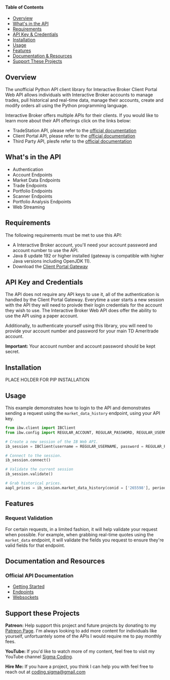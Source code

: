#### Table of Contents

- [Overview](#overview)
- [What's in the API](#whats-in-the-api)
- [Requirements](#requirements)
- [API Key & Credentials](#api-key-and-credentials)
- [Installation](#installation)
- [Usage](#usage)
- [Features](#features)
- [Documentation & Resources](#documentation-and-resources)
- [Support These Projects](#support-these-projects)

## Overview

The unofficial Python API client library for Interactive Broker Client Portal Web API allows individuals with Interactive Broker accounts to manage trades, pull historical and real-time data, manage their accounts, create and modify orders all using the Python programming language.

Interactive Broker offers multiple APIs for their clients. If you would like to learn more about their API offerings click on the links below:

- TradeStation API, please refer to the [official documentation](http://interactivebrokers.github.io/tws-api/)
- Client Portal API, please refer to the [official documentation](https://interactivebrokers.github.io/cpwebapi/)
- Third Party API, plesfe refer to the [official documentation](https://www.interactivebrokers.com/webtradingapi/)

## What's in the API

- Authentication
- Account Endpoints
- Market Data Endpoints
- Trade Endpoints
- Portfolio Endpoints
- Scanner Endpoints
- Portfolio Analysis Endpoints
- Web Streaming

## Requirements

The following requirements must be met to use this API:

- A Interactive Broker account, you'll need your account password and account number to use the API.
- Java 8 update 192 or higher installed (gateway is compatible with higher Java versions including OpenJDK 11).
- Download the [Client Portal Gateway](https://www.interactivebrokers.com/en/index.php?f=45185)

## API Key and Credentials

The API does not require any API keys to use it, all of the authentication is handled by the Client Portal Gateway. Everytime a user starts a new session with the API they will need to proivde their login credentials for the account they wish to use. The Interactive Broker Web API does offer the ability to use the API using a paper account.

Additionally, to authenticate yourself using this library, you will need to provide your account number and password for your main TD Ameritrade account.

**Important:** Your account number and account password should be kept secret.

## Installation

PLACE HOLDER FOR PIP INSTALLATION

## Usage

This example demonstrates how to login to the API and demonstrates sending a request using the `market_data_history` endpoint, using your API key.

```python
from ibw.client import IBClient
from ibw.config import REGULAR_ACCOUNT, REGULAR_PASSWORD, REGULAR_USERNAME, PAPER_ACCOUNT, PAPER_PASSWORD, PAPER_USERNAME

# Create a new session of the IB Web API.
ib_session = IBClient(username = REGULAR_USERNAME, password = REGULAR_PASSWORD)

# Connect to the session.
ib_session.connect()

# Validate the current session
ib_session.validate()

# Grab historical prices.
aapl_prices = ib_session.market_data_history(conid = ['265598'], period = '1d', bar = '5min')
```

## Features

### Request Validation

For certain requests, in a limited fashion, it will help validate your request when possible. For example, when grabbing real-time quotes using the `market_data` endpoint, it will validate the fields you request to ensure they're valid fields for that endpoint.

## Documentation and Resources

### Official API Documentation

- [Getting Started](https://interactivebrokers.github.io/cpwebapi/index.html#login)
- [Endpoints](https://interactivebrokers.com/api/doc.html)
- [Websockets](https://interactivebrokers.github.io/cpwebapi/RealtimeSubscription.html)

## Support these Projects

**Patreon:**
Help support this project and future projects by donating to my [Patreon Page](https://www.patreon.com/sigmacoding). I'm always looking to add more content for individuals like yourself, unfortuantely some of the APIs I would require me to pay monthly fees.

**YouTube:**
If you'd like to watch more of my content, feel free to visit my YouTube channel [Sigma Coding](https://www.youtube.com/c/SigmaCoding).

**Hire Me:**
If you have a project, you think I can help you with feel free to reach out at coding.sigma@gmail.com
